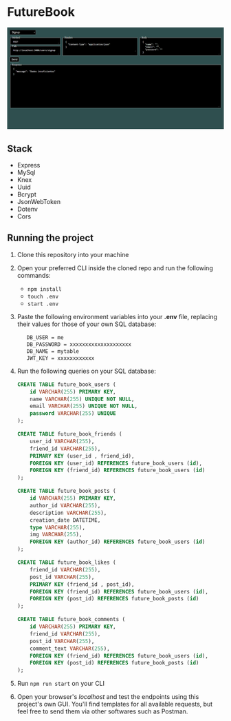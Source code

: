 # FutureBook

![](FutureBook.png)

## Stack

* Express
* MySql
* Knex
* Uuid
* Bcrypt
* JsonWebToken
* Dotenv
* Cors

## Running the project

1. Clone this repository into your machine
1. Open your preferred CLI inside the cloned repo and run the following commands:
    * `npm install` 
    * `touch .env`
    * `start .env`
1. Paste the following environment variables into your **.env** file, replacing their values for those of your own SQL database:

   ```DB_HOST = myhost.com
      DB_USER = me
      DB_PASSWORD = xxxxxxxxxxxxxxxxxxxx
      DB_NAME = mytable      
      JWT_KEY = xxxxxxxxxxxx
   ```

1. Run the following queries on your SQL database:
   
   ```SQL
   CREATE TABLE future_book_users (
       id VARCHAR(255) PRIMARY KEY,
       name VARCHAR(255) UNIQUE NOT NULL,
       email VARCHAR(255) UNIQUE NOT NULL,
       password VARCHAR(255) UNIQUE
   );
   ```
   
   ```SQL
   CREATE TABLE future_book_friends (
       user_id VARCHAR(255),
       friend_id VARCHAR(255),
       PRIMARY KEY (user_id , friend_id),
       FOREIGN KEY (user_id) REFERENCES future_book_users (id),
       FOREIGN KEY (friend_id) REFERENCES future_book_users (id)
   );
   ```
   
   ```SQL
   CREATE TABLE future_book_posts (
       id VARCHAR(255) PRIMARY KEY,
       author_id VARCHAR(255),
       description VARCHAR(255),
       creation_date DATETIME,
       type VARCHAR(255),
       img VARCHAR(255),
       FOREIGN KEY (author_id) REFERENCES future_book_users (id)
   );
   ```
   
   ```SQL
   CREATE TABLE future_book_likes (
       friend_id VARCHAR(255),
       post_id VARCHAR(255),
       PRIMARY KEY (friend_id , post_id),
       FOREIGN KEY (friend_id) REFERENCES future_book_users (id),
       FOREIGN KEY (post_id) REFERENCES future_book_posts (id)
   );
   ```
   
   ```SQL
   CREATE TABLE future_book_comments (
       id VARCHAR(255) PRIMARY KEY,
       friend_id VARCHAR(255),
       post_id VARCHAR(255),
       comment_text VARCHAR(255),
       FOREIGN KEY (friend_id) REFERENCES future_book_users (id),
       FOREIGN KEY (post_id) REFERENCES future_book_posts (id)
   );
   ```
1. Run `npm run start` on your CLI
1. Open your browser's *localhost* and test the endpoints using this project's own GUI. You'll find templates for all available requests, but feel free to send them via other softwares such as Postman.



